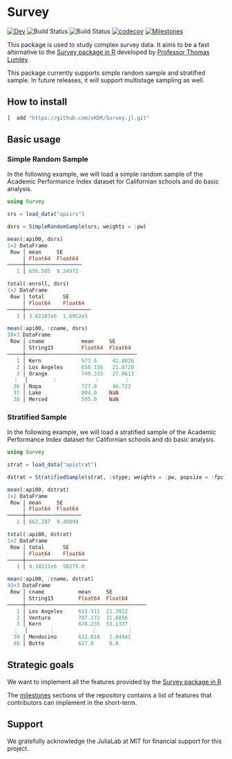 # Survey

[![Dev](https://img.shields.io/badge/docs-dev-blue.svg)](https://xKDR.github.io/Survey.jl/dev)
![Build Status](https://github.com/xKDR/Survey.jl/actions/workflows/ci.yml/badge.svg)
![Build Status](https://github.com/xKDR/Survey.jl/actions/workflows/documentation.yml/badge.svg)
[![codecov](https://codecov.io/gh/xKDR/Survey.jl/branch/main/graph/badge.svg?token=4PFSF47BT2)](https://codecov.io/gh/xKDR/Survey.jl)
[![Milestones](https://img.shields.io/badge/-milestones-brightgreen)](https://github.com/xKDR/Survey.jl/milestones)


This package is used to study complex survey data. It aims to be a fast alternative to the [Survey package in R](https://cran.r-project.org/web/packages/survey/index.html) developed by [Professor Thomas Lumley](https://www.stat.auckland.ac.nz/people/tlum005).

This package currently supports simple random sample and stratified sample. In future releases, it will support multistage sampling as well. 

## How to install
```julia
]  add "https://github.com/xKDR/Survey.jl.git"
```
## Basic usage

### Simple Random Sample

In the following example, we will load a simple random sample of the Academic Performance Index dataset for Californian schools and do basic analysis. 
```julia
using Survey

srs = load_data("apisrs")

dsrs = SimpleRandomSample(srs; weights = :pw)

mean(:api00, dsrs)
1×2 DataFrame
 Row │ mean     SE      
     │ Float64  Float64 
─────┼──────────────────
   1 │ 656.585  9.24972

total(:enroll, dsrs)
1×2 DataFrame
 Row │ total      SE       
     │ Float64    Float64  
─────┼─────────────────────
   1 │ 3.62107e6  1.6952e5  

mean(:api00, :cname, dsrs)
38×3 DataFrame
 Row │ cname            mean     SE       
     │ String15         Float64  Float64  
─────┼────────────────────────────────────
   1 │ Kern             573.6     42.8026
   2 │ Los Angeles      658.156   21.0728
   3 │ Orange           749.333   27.0613
  ⋮  │        ⋮            ⋮        ⋮
  36 │ Napa             727.0     46.722
  37 │ Lake             804.0    NaN
  38 │ Merced           595.0    NaN
```

### Stratified Sample

In the following example, we will load a stratified sample of the Academic Performance Index dataset for Californian schools and do basic analysis. 

```julia
using Survey

strat = load_data("apistrat")

dstrat = StratifiedSample(strat, :stype; weights = :pw, popsize = :fpc)

mean(:api00, dstrat)
1×2 DataFrame
 Row │ mean     SE      
     │ Float64  Float64 
─────┼──────────────────
   1 │ 662.287  9.40894

total(:api00, dstrat)
1×2 DataFrame
 Row │ total      SE      
     │ Float64    Float64 
─────┼────────────────────
   1 │ 4.10221e6  58279.0

mean(:api00, :cname, dstrat)
40×3 DataFrame
 Row │ cname           mean     SE           
     │ String15        Float64  Float64      
─────┼───────────────────────────────────────
   1 │ Los Angeles     633.511  21.3912
   2 │ Ventura         707.172  31.6856
   3 │ Kern            678.235  53.1337
  ⋮  │       ⋮            ⋮          ⋮
  39 │ Mendocino       632.018   1.04942
  40 │ Butte           627.0     0.0
```

## Strategic goals
We want to implement all the features provided by the [Survey package in R](https://cran.r-project.org/web/packages/survey/index.html)

The [milestones](https://github.com/xKDR/Survey.jl/milestones) sections of the repository contains a list of features that contributors can implement in the short-term.

## Support

We gratefully acknowledge the JuliaLab at MIT for financial support for this project.
